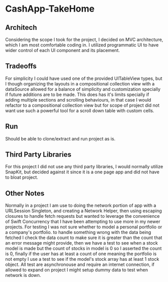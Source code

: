 # CashApp-TakeHome

## Architech

Considering the scope I took for the project, I decided on MVC architecture, which I am most comfortable coding in. I utilized programmatic UI to have wider control of each UI component and its placement.

## Tradeoffs

For simplicity I could have used one of the provided UITableView types, but I though organizing the layouts in a compositional collection view with a dataSource allowed for a balance of simplicity and customization specially if future additions are to be made. This does has it's limits specially if adding multiple sections and scrolling behaviours, in that case I would refactor to a compositional collection view but for scope of project did not want use such a powerful tool for a scroll down table with custom cells.

## Run

Should be able to clone/extract and run project as is.

## Third Party Libraries

For this project I did not use any third party libraries, I would normally utilize SnapKit, but decided against it since it is a one page app and did not have to bloat project.

## Other Notes

Normally in a project I am use to doing the network portion of app with a URLSession Singleton, and creating a Network Helper, then using escaping closures to handle fetch requests but wanted to leverage the convenience of Swift Concurrency that I have been attempting to use more in my newer projects.
For testing I was not sure whether to model a personal portfolio or a company's portfolio. to handle something wrong with the data being fetched I check the data count to make sure it is greater than the count that an error message might provide, then we have a test to see when a stock model is made but the count of stocks in model is 0 so I asserted the count is 0, finally if the user has at least a count of one meaning the portfolio is not empty I use a test to see if the model's stock array has at least 1 stock object. All test are asynchronouse and require an internet connection, if allowed to expand on project I might setup dummy data to test when network is down.
